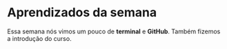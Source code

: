 # Aprendizados da semana

Essa semana nós vimos um pouco de **terminal** e **GitHub**. Também fizemos a introdução do curso.
